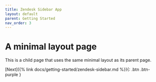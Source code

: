 ```yaml
---
title: Zendesk Sidebar App
layout: default
parent: Getting Started
nav_order: 3
---
```


# A minimal layout page

This is a child page that uses the same minimal layout as its parent page.


[Next]({% link docs/getting-started/zendesk-sidebar.md %}){: .btn .btn-purple }